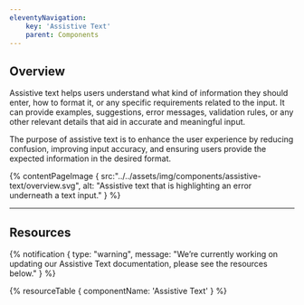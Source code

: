 ```yaml
---
eleventyNavigation:
    key: 'Assistive Text'
    parent: Components
---
```


## Overview

Assistive text helps users understand what kind of information they should enter, how to format it, or any specific requirements related to the input. It can provide examples, suggestions, error messages, validation rules, or any other relevant details that aid in accurate and meaningful input.

The purpose of assistive text is to enhance the user experience by reducing confusion, improving input accuracy, and ensuring users provide the expected information in the desired format.


{% contentPageImage {
    src:"../../assets/img/components/assistive-text/overview.svg",
    alt: "Assistive text that is highlighting an error underneath a text input."
} %}

---

## Resources

{% notification {
  type: "warning",
  message: "We’re currently working on updating our Assistive Text documentation, please see the resources below."
} %}

{% resourceTable {
    componentName: 'Assistive Text'
} %}
